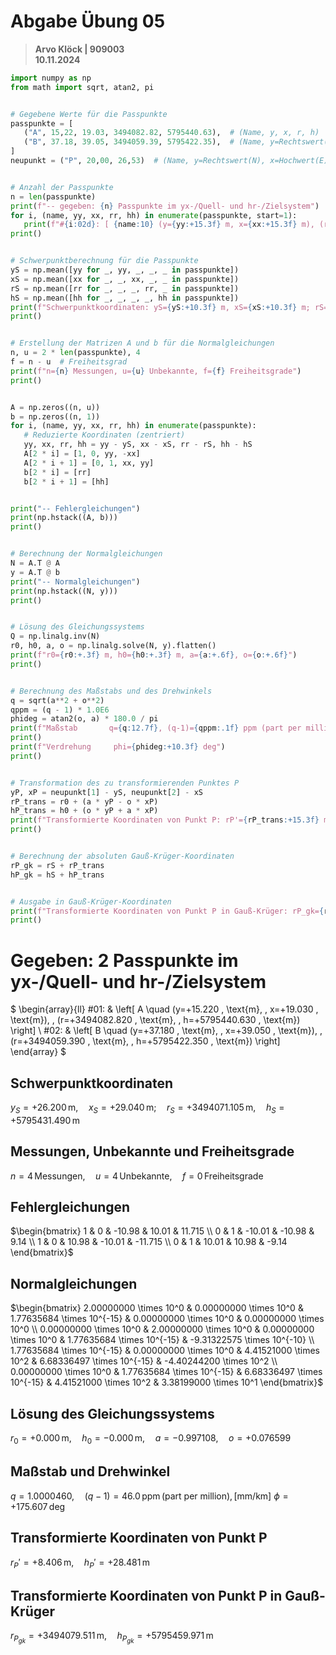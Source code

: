 # Abgabe Übung 05
> **Arvo Klöck | 909003**  
> **10.11.2024**
    
```python
import numpy as np
from math import sqrt, atan2, pi


# Gegebene Werte für die Passpunkte
passpunkte = [
   ("A", 15,22, 19.03, 3494082.82, 5795440.63),  # (Name, y, x, r, h)
   ("B", 37.18, 39.05, 3494059.39, 5795422.35),  # (Name, y=Rechtswert(N), x=Hochwert(E), r=Rechtswert(N), h=Hochwert(E))
]
neupunkt = ("P", 20,00, 26,53)  # (Name, y=Rechtswert(N), x=Hochwert(E)) des zu transformierenden Punktes


# Anzahl der Passpunkte
n = len(passpunkte)
print(f"-- gegeben: {n} Passpunkte im yx-/Quell- und hr-/Zielsystem")
for i, (name, yy, xx, rr, hh) in enumerate(passpunkte, start=1):
   print(f"#{i:02d}: [ {name:10} (y={yy:+15.3f} m, x={xx:+15.3f} m), (r={rr:+15.3f} m, h={hh:+15.3f} m) ]")
print()


# Schwerpunktberechnung für die Passpunkte
yS = np.mean([yy for _, yy, _, _, _ in passpunkte])
xS = np.mean([xx for _, _, xx, _, _ in passpunkte])
rS = np.mean([rr for _, _, _, rr, _ in passpunkte])
hS = np.mean([hh for _, _, _, _, hh in passpunkte])
print(f"Schwerpunktkoordinaten: yS={yS:+10.3f} m, xS={xS:+10.3f} m; rS={rS:+10.3f} m, hS={hS:+10.3f} m")
print()


# Erstellung der Matrizen A und b für die Normalgleichungen
n, u = 2 * len(passpunkte), 4
f = n - u  # Freiheitsgrad
print(f"n={n} Messungen, u={u} Unbekannte, f={f} Freiheitsgrade")
print()


A = np.zeros((n, u))
b = np.zeros((n, 1))
for i, (name, yy, xx, rr, hh) in enumerate(passpunkte):
   # Reduzierte Koordinaten (zentriert)
   yy, xx, rr, hh = yy - yS, xx - xS, rr - rS, hh - hS
   A[2 * i] = [1, 0, yy, -xx]
   A[2 * i + 1] = [0, 1, xx, yy]
   b[2 * i] = [rr]
   b[2 * i + 1] = [hh]


print("-- Fehlergleichungen")
print(np.hstack((A, b)))
print()


# Berechnung der Normalgleichungen
N = A.T @ A
y = A.T @ b
print("-- Normalgleichungen")
print(np.hstack((N, y)))
print()


# Lösung des Gleichungssystems
Q = np.linalg.inv(N)
r0, h0, a, o = np.linalg.solve(N, y).flatten()
print(f"r0={r0:+.3f} m, h0={h0:+.3f} m, a={a:+.6f}, o={o:+.6f}")
print()


# Berechnung des Maßstabs und des Drehwinkels
q = sqrt(a**2 + o**2)
qppm = (q - 1) * 1.0E6
phideg = atan2(o, a) * 180.0 / pi
print(f"Maßstab       q={q:12.7f}, (q-1)={qppm:.1f} ppm (part per million), [mm/km]")
print()
print(f"Verdrehung     phi={phideg:+10.3f} deg")
print()


# Transformation des zu transformierenden Punktes P
yP, xP = neupunkt[1] - yS, neupunkt[2] - xS
rP_trans = r0 + (a * yP - o * xP)
hP_trans = h0 + (o * yP + a * xP)
print(f"Transformierte Koordinaten von Punkt P: rP'={rP_trans:+15.3f} m, hP'={hP_trans:+15.3f} m")
print()


# Berechnung der absoluten Gauß-Krüger-Koordinaten
rP_gk = rS + rP_trans
hP_gk = hS + hP_trans


# Ausgabe in Gauß-Krüger-Koordinaten
print(f"Transformierte Koordinaten von Punkt P in Gauß-Krüger: rP_gk={rP_gk:+15.3f} m, hP_gk={hP_gk:+15.3f} m")
print()
```
# Gegeben: 2 Passpunkte im yx-/Quell- und hr-/Zielsystem

$
\begin{array}{ll}
\#01: & \left[ A \quad (y=+15.220 \, \text{m}, \, x=+19.030 \, \text{m}), \, (r=+3494082.820 \, \text{m}, \, h=+5795440.630 \, \text{m}) \right] \\
\#02: & \left[ B \quad (y=+37.180 \, \text{m}, \, x=+39.050 \, \text{m}), \, (r=+3494059.390 \, \text{m}, \, h=+5795422.350 \, \text{m}) \right]
\end{array}
$

## Schwerpunktkoordinaten
$y_S = +26.200 \, \text{m}, \quad x_S = +29.040 \, \text{m}; \quad r_S = +3494071.105 \, \text{m}, \quad h_S = +5795431.490 \, \text{m}$
## Messungen, Unbekannte und Freiheitsgrade
$n = 4 \, \text{Messungen}, \quad u = 4 \, \text{Unbekannte}, \quad f = 0 \, \text{Freiheitsgrade}$
## Fehlergleichungen
$\begin{bmatrix}
1 & 0 & -10.98 & 10.01 & 11.715 \\
0 & 1 & -10.01 & -10.98 & 9.14 \\
1 & 0 & 10.98 & -10.01 & -11.715 \\
0 & 1 & 10.01 & 10.98 & -9.14
\end{bmatrix}$
## Normalgleichungen
$\begin{bmatrix}
2.00000000 \times 10^0 & 0.00000000 \times 10^0 & 1.77635684 \times 10^{-15} & 0.00000000 \times 10^0 & 0.00000000 \times 10^0 \\
0.00000000 \times 10^0 & 2.00000000 \times 10^0 & 0.00000000 \times 10^0 & 1.77635684 \times 10^{-15} & -9.31322575 \times 10^{-10} \\
1.77635684 \times 10^{-15} & 0.00000000 \times 10^0 & 4.41521000 \times 10^2 & 6.68336497 \times 10^{-15} & -4.40244200 \times 10^2 \\
0.00000000 \times 10^0 & 1.77635684 \times 10^{-15} & 6.68336497 \times 10^{-15} & 4.41521000 \times 10^2 & 3.38199000 \times 10^1
\end{bmatrix}$
## Lösung des Gleichungssystems
$r_0 = +0.000 \, \text{m}, \quad h_0 = -0.000 \, \text{m}, \quad a = -0.997108, \quad o = +0.076599$
## Maßstab und Drehwinkel
$q = 1.0000460, \quad (q-1) = 46.0 \, \text{ppm} \, (\text{part per million}), \, [\text{mm/km}]$
$\phi = +175.607 \, \text{deg}$
## Transformierte Koordinaten von Punkt P
$r_P' = +8.406 \, \text{m}, \quad h_P' = +28.481 \, \text{m}$
## Transformierte Koordinaten von Punkt P in Gauß-Krüger
$r_{P_{gk}} = +3494079.511 \, \text{m}, \quad h_{P_{gk}} = +5795459.971 \, \text{m}$